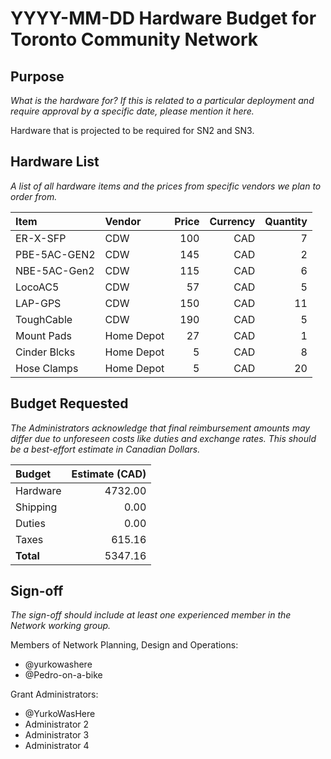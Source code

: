 # YYYY-MM-DD Hardware Budget for Toronto Community Network

## Purpose

_What is the hardware for? If this is related to a particular deployment and require approval by a specific date, please mention it here._

Hardware that is projected to be required for SN2 and SN3.

## Hardware List

_A list of all hardware items and the prices from specific vendors we plan to order from._

| Item        | Vendor     | Price  | Currency | Quantity | 
|:------------|:-----------|-------:|---------:|---------:|
| ER-X-SFP    | CDW        |  100   |   CAD    |        7 |
| PBE-5AC-GEN2| CDW        |  145   |   CAD    |        2 |
| NBE-5AC-Gen2| CDW        |  115   |   CAD    |        6 |
| LocoAC5     | CDW        |   57   |   CAD    |        5 |
| LAP-GPS     | CDW        |  150   |   CAD    |       11 |
| ToughCable  | CDW        |  190   |   CAD    |        5 |
| Mount Pads  | Home Depot |   27   |   CAD    |        1 |
| Cinder Blcks| Home Depot |    5   |   CAD    |        8 |
| Hose Clamps | Home Depot |    5   |   CAD    |       20 |


## Budget Requested

_The Administrators acknowledge that final reimbursement amounts may differ due to unforeseen costs like duties and exchange rates. This should be a best-effort estimate in Canadian Dollars._

| Budget    | Estimate (CAD) |
|:----------|---------------:|
| Hardware  |        4732.00 |
| Shipping  |           0.00 |
| Duties    |           0.00 |
| Taxes     |         615.16 |
| **Total** |        5347.16 |

## Sign-off

_The sign-off should include at least one experienced member in the Network working group._

Members of Network Planning, Design and Operations:
- @yurkowashere
- @Pedro-on-a-bike

Grant Administrators:
- @YurkoWasHere 
- Administrator 2
- Administrator 3
- Administrator 4
